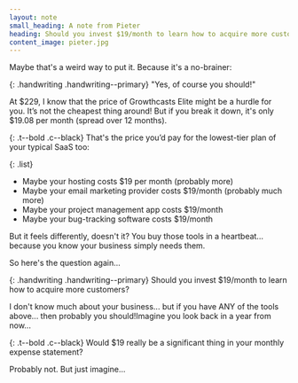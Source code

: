 ```yaml
---
layout: note
small_heading: A note from Pieter
heading: Should you invest $19/month to learn how to acquire more customers?
content_image: pieter.jpg
---
```


Maybe that's a weird way to put it. Because it's a no-brainer:

{: .handwriting .handwriting--primary}
"Yes, of course you should!"

At $229, I know that the price of Growthcasts Elite might be a hurdle for you. It’s not the cheapest thing around! But if you break it down, it's only $19.08 per month (spread over 12 months).

{: .t--bold .c--black}
That's the price you’d pay for the lowest-tier plan of your typical SaaS too:

{: .list}
- Maybe your hosting costs $19 per month (probably more)
- Maybe your email marketing provider costs $19/month (probably much more)
- Maybe your project management app costs $19/month
- Maybe your bug-tracking software costs $19/month

But it feels differently, doesn't it? You buy those tools in a heartbeat... because you know your business simply needs them.

So here's the question again...

{: .handwriting .handwriting--primary}
Should you invest $19/month to learn how to acquire more customers?

I don't know much about your business... but if you have ANY of the tools above... then probably you should!Imagine you look back in a year from now...

{: .t--bold .c--black}
Would $19 really be a significant thing in your monthly expense statement?

Probably not. But just imagine...
